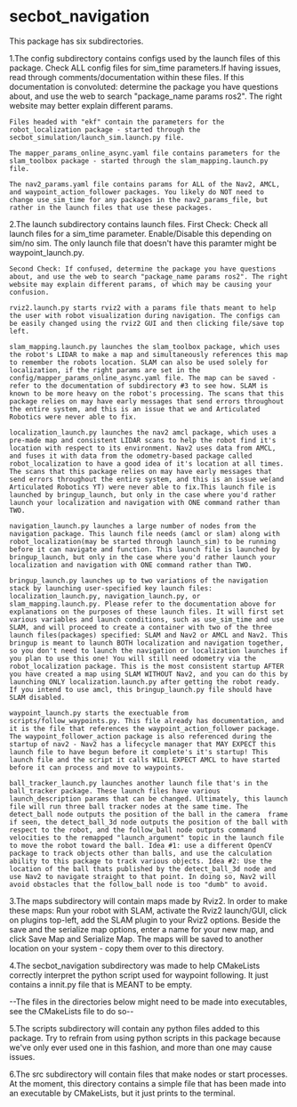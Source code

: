 # secbot_navigation


This package has six subdirectories. 

1.The config subdirectory contains configs used by the launch files of this package. Check ALL config files for sim_time parameters.If having issues, read through comments/documentation within these files. If this documentation is convoluted: determine the package you have questions about, and use the web to search "package_name params ros2". The right website may better explain different params.
    
    Files headed with "ekf" contain the parameters for the robot_localization package - started through the secbot_simulation/launch_sim.launch.py file. 
    
    The mapper_params_online_async.yaml file contains parameters for the slam_toolbox package - started through the slam_mapping.launch.py file. 
    
    The nav2_params.yaml file contains params for ALL of the Nav2, AMCL, and waypoint_action_follower packages. You likely do NOT need to change use_sim_time for any packages in the nav2_params_file, but rather in the launch files that use these packages. 


2.The launch subdirectory contains launch files.
    First Check: Check all launch files for a sim_time parameter. Enable/Disable this depending on sim/no sim. The only launch file that doesn't have this paramter might be waypoint_launch.py.
    
    Second Check: If confused, determine the package you have questions about, and use the web to search "package_name params ros2". The right website may explain different params, of which may be causing your confusion.

    rviz2.launch.py starts rviz2 with a params file thats meant to help the user with robot visualization during navigation. The configs can be easily changed using the rviz2 GUI and then clicking file/save top left.

    slam_mapping.launch.py launches the slam_toolbox package, which uses the robot's LIDAR to make a map and simultaneously references this map to remember the robots location. SLAM can also be used solely for localization, if the right params are set in the config/mapper_params_online_async.yaml file. The map can be saved - refer to the documentation of subdirectory #3 to see how. SLAM is known to be more heavy on the robot's processing. The scans that this package relies on may have early messages that send errors throughout the entire system, and this is an issue that we and Articulated Robotics were never able to fix.

    localization_launch.py launches the nav2 amcl package, which uses a pre-made map and consistent LIDAR scans to help the robot find it's location with respect to its environment. Nav2 uses data from AMCL, and fuses it with data from the odometry-based package called robot_localization to have a good idea of it's location at all times. The scans that this package relies on may have early messages that send errors throughout the entire system, and this is an issue we(and Articulated Robotics YT) were never able to fix.This launch file is launched by bringup_launch, but only in the case where you'd rather launch your localization and navigation with ONE command rather than TWO.

    navigation_launch.py launches a large number of nodes from the navigation package. This launch file needs (amcl or slam) along with robot_localization(may be started through launch_sim) to be running before it can navigate and function. This launch file is launched by bringup_launch, but only in the case where you'd rather launch your localization and navigation with ONE command rather than TWO.

    bringup_launch.py launches up to two variations of the navigation stack by launching user-specified key launch files: localization_launch.py, navigation_launch.py, or slam_mapping.launch.py. Please refer to the documentation above for explanations on the purposes of these launch files. It will first set various variables and launch conditions, such as use_sim_time and use SLAM, and will proceed to create a container with two of the three launch files(packages) specified: SLAM and Nav2 or AMCL and Nav2. This bringup is meant to launch BOTH localization and navigation together, so you don't need to launch the navigation or localization launches if you plan to use this one! You will still need odometry via the robot_localization package. This is the most consistent startup AFTER you have created a map using SLAM WITHOUT Nav2, and you can do this by launching ONLY localization.launch.py after getting the robot ready. If you intend to use amcl, this bringup_launch.py file should have SLAM disabled.

    waypoint_launch.py starts the exectuable from scripts/follow_waypoints.py. This file already has documentation, and it is the file that references the waypoint_action_follower package. The waypoint_follower_action package is also referenced during the startup of nav2 - Nav2 has a lifecycle manager that MAY EXPECT this launch file to have begun before it complete's it's startup! This launch file and the script it calls WILL EXPECT AMCL to have started before it can process and move to waypoints.

    ball_tracker_launch.py launches another launch file that's in the ball_tracker package. These launch files have various launch_description params that can be changed. Ultimately, this launch file will run three ball tracker nodes at the same time. The detect_ball node outputs the position of the ball in the camera  frame if seen, the detect_ball_3d node outputs the position of the ball with respect to the robot, and the follow_ball node outputs command velocities to the remapped "launch_argument" topic in the launch file to move the robot toward the ball. Idea #1: use a different OpenCV package to track objects other than balls, and use the calculation ability to this package to track various objects. Idea #2: Use the location of the ball thats published by the detect_ball_3d node and use Nav2 to navigate straight to that point. In doing so, Nav2 will avoid obstacles that the follow_ball node is too "dumb" to avoid.

3.The maps subdirectory will contain maps made by Rviz2. In order to make these maps: Run your robot with SLAM, activate the Rviz2 launch/GUI, click on plugins top-left, add the SLAM plugin to your Rviz2 options. Beside the save and the serialize map options, enter a name for your new map, and click Save Map and Serialize Map. The maps will be saved to another location on your system - copy them over to this directory.

4.The secbot_navigation subdirectory was made to help CMakeLists correctly interpret the python script used for waypoint following. It just contains a innit.py file that is MEANT to be empty.


--The files in the directories below might need to be made into executables, see the CMakeLists file to do so--

5.The scripts subdirectory will contain any python files added to this package. Try to refrain from using python scripts in this package because we've only ever used one in this fashion, and more than one may cause issues. 

6.The src subdirectory will contain files that make nodes or start processes. At the moment, this directory contains a simple file that has been made into an executable by CMakeLists, but it just prints to the terminal.